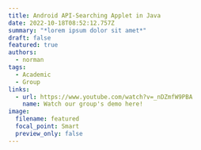 ```yaml
---
title: Android API-Searching Applet in Java
date: 2022-10-18T08:52:12.757Z
summary: "*lorem ipsum dolor sit amet*"
draft: false
featured: true
authors:
  - norman
tags:
  - Academic
  - Group
links:
  - url: https://www.youtube.com/watch?v=_nDZmfW9PBA
    name: Watch our group's demo here!
image:
  filename: featured
  focal_point: Smart
  preview_only: false
---
```

